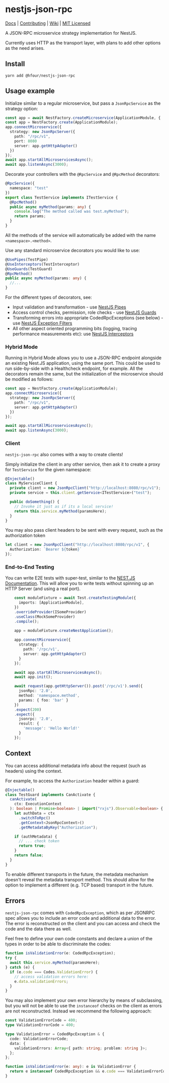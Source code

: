 # nestjs-json-rpc

[Docs](https://github.com/hfour/nestjs-json-rpc/wiki/Documentation) |
[Contributing](https://github.com/hfour/nestjs-json-rpc/wiki/Contributing) |
[Wiki](https://github.com/hfour/nestjs-json-rpc/wiki) |
[MIT Licensed](LICENSE.md)

A JSON-RPC microservice strategy implementation for NestJS.

Currently uses HTTP as the transport layer, with plans to add other options as the need arises.

## Install

`yarn add @hfour/nestjs-json-rpc`

## Usage example

Initialize similar to a regular microservice, but pass a `JsonRpcService` as the strategy option:

```typescript
const app = await NestFactory.createMicroservice(ApplicationModule, {
const app = NestFactory.create(ApplicationModule);
app.connectMicroservice({
  strategy: new JsonRpcServer({
    path: "/rpc/v1",
    port: 8080
    server: app.getHttpAdapter()
  })
});
await app.startAllMicroservicesAsync();
await app.listenAsync(3000);
```

Decorate your controllers with the `@RpcService` and `@RpcMethod` decorators:

```typescript
@RpcService({
  namespace: "test"
})
export class TestService implements ITestService {
  @RpcMethod()
  public async myMethod(params: any) {
    console.log("The method called was test.myMethod");
    return params;
  }
}
```

All the methods of the service will automatically be added with the name `<namespace>.<method>`.

Use any standard microservice decorators you would like to use:

```typescript
@UsePipes(TestPipe)
@UseInterceptors(TestInterceptor)
@UseGuards(TestGuard)
@RpcMethod()
public async myMethod(params: any) {
  //...
}
```

For the different types of decorators, see:

- Input validation and transformation - use [NestJS Pipes](https://docs.nestjs.com/pipes)
- Access control checks, permission, role checks - use [NestJS Guards](https://docs.nestjs.com/guards)
- Transforming errors into appropriate CodedRpcExceptions (see below) - use [NestJS Exception Filters](https://docs.nestjs.com/exception-filters)
- All other aspect oriented programming bits (logging, tracing performance measurements etc): use [NestJS Interceptors](https://docs.nestjs.com/interceptors)

### Hybrid Mode
Running in Hybrid Mode allows you to use a JSON-RPC endpoint alongside an existing Nest.JS application, using the same port. This could be used to run side-by-side with a Healthcheck endpoint, for example. All the decorators remain the same, but the initialization of the microservice should be modified as follows:

```typescript
const app = NestFactory.create(ApplicationModule);
app.connectMicroservice({
  strategy: new JsonRpcServer({
    path: "/rpc/v1",
    server: app.getHttpAdapter()
  })
});

await app.startAllMicroservicesAsync();
await app.listenAsync(3000);
```

### Client

`nestjs-json-rpc` also comes with a way to create clients!

Simply initialize the client in any other service, then ask it to create a proxy for `TestService` for the given namespace:

```typescript
@Injectable()
class MyServiceClient {
  private client = new JsonRpcClient("http://localhost:8080/rpc/v1");
  private service = this.client.getService<ITestService>("test");

  public doSomething() {
    // Invoke it just as if its a local service!
    return this.service.myMethod(paramsHere);
  }
}
```

You may also pass client headers to be sent with every request, such as the authorization token

```typescript
let client = new JsonRpcClient("http://localhost:8080/rpc/v1", {
  Authorization: `Bearer ${token}`
});
```

### End-to-End Testing
You can write E2E tests with super-test, similar to the [NEST.JS Documentation](https://docs.nestjs.com/fundamentals/testing#end-to-end-testing). This will allow you to write tests without spinning up an HTTP Server (and using a real port).

```typescript
    const moduleFixture = await Test.createTestingModule({
      imports: [ApplicationModule],
    })
    .overrideProvider(ISomeProvider)
    .useClass(MockSomeProvider)
    .compile();

    app = moduleFixture.createNestApplication();
    
    app.connectMicroservice({ 
      strategy: {
        path: '/rpc/v1',
        server: app.getHttpAdapter()
      }
    });

    await app.startAllMicroservicesAsync();
    await app.init();

    await request(app.getHttpServer()).post('/rpc/v1').send({
      jsonRpc: '2.0',
      method: 'namespace.method',
      params: { foo: 'bar' }
    })
    .expect(200)
    .expect({
      jsonrpc: '2.0',
      result: {
        'message': 'Hello World!'
      }
    });

```

## Context

You can access additional metadata info about the request (such as headers) using the context.

For example, to access the `Authorization` header within a guard:

```typescript
@Injectable()
class TestGuard implements CanActivate {
  canActivate(
    ctx: ExecutionContext
  ): boolean | Promise<boolean> | import("rxjs").Observable<boolean> {
    let authData = ctx
      .switchToRpc()
      .getContext<JsonRpcContext>()
      .getMetadataByKey("Authorization");

    if (authMetadata) {
      // ... check token
      return true;
    }
    return false;
  }
}
```

To enable different transports in the future, the metadata mechanism doesn't reveal the metadata transport method. This should allow for the option to implement a different (e.g. TCP based) transport in the future.

## Errors

`nestjs-json-rpc` comes with `CodedRpcException`, which as per JSONRPC spec allows you to include an error code and additional data to the error. The error is reconstructed on the client and you can access and check the code and the data there as well.

Feel free to define your own code constants and declare a union of the types in order to be able to discriminate the codes:

```typescript
function isValidationError(e: CodedRpcException);
try {
  await this.service.myMethod(paramsHere);
} catch (e) {
  if (e.code === Codes.ValidationError) {
    // access validation errors here:
    e.data.validationErrors;
  }
}
```

You may also implement your own error hierarchy by means of subclassing, but you will not be able to use the `instanceof` checks on the client as errors are not reconstructed. Instead we recommend the following approach:

```typescript
const ValidationErrorCode = 400;
type ValidationErrorCode = 400;

type ValidationError = CodedRpcException & {
  code: ValidationErrorCode;
  data: {
    validationErrors: Array<{ path: string; problem: string }>;
  };
};

function isValidationError(e: any): e is ValidationError {
  return e instanceof CodedRpcException && e.code === ValidationErrorCode;
}
```
